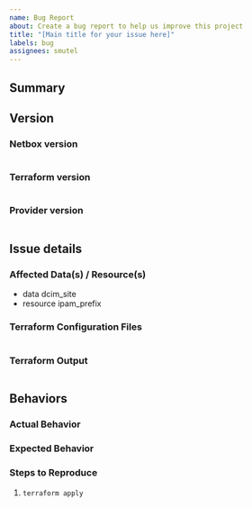 ```yaml
---
name: Bug Report
about: Create a bug report to help us improve this project
title: "[Main title for your issue here]"
labels: bug
assignees: smutel
---
```

<!--- BEFORE CREATING A NEW ISSUE, ENSURE THAT THE PROVIDER VERSION THAT YOUR ARE USING IS -->
<!--- COMPATIBLE WITH YOUR VERSION OF NETBOX. PLEASE CHECK THE COMPATIBILITY MATRIX HERE -->
<!--- https://github.com/smutel/terraform-provider-netbox#compatibility-with-netbox -->

<!--- Verify first that your issue is not already reported on GitHub -->
<!--- Ensure that the latest release is affected by this bug -->
<!--- Complete most of sections below as described -->

## Summary
<!--- Describe here with one sentence the bug encountered -->

## Version

### Netbox version
<!--- Enter below the version of netbox -->
```paste below

```

### Terraform version
<!--- Enter below the result of "terraform -v" -->
```paste below

```

### Provider version
<!--- Enter below the version of terraform-provider-netbox -->
```paste below

```

## Issue details

### Affected Data(s) / Resource(s)
<!--- Give the name of the data(s) or resource(s) affected by this bug -->
* data dcim_site
* resource ipam_prefix

### Terraform Configuration Files
<!-- Copy-paste your Terraform configurations below -->
<!-- For large Terraform configs, please give a link to a https://gist.github.com -->
```hcl

```

### Terraform Output
<!-- Copy-paste the terraform output (only the error) -->
```paste below

```

## Behaviors

### Actual Behavior
<!-- Describe below the actual behavior -->

### Expected Behavior
<!-- Describe below the expected behavior -->

### Steps to Reproduce
<!-- Please list the steps required to reproduce the issue, for example:-->
1. `terraform apply`

